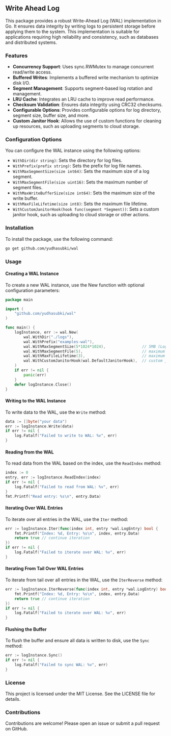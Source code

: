 ## Write Ahead Log

This package provides a robust Write-Ahead Log (WAL) implementation in Go. It ensures data integrity by writing logs to persistent storage before applying them to the system. This implementation is suitable for applications requiring high reliability and consistency, such as databases and distributed systems.

### Features
- **Concurrency Support**: Uses sync.RWMutex to manage concurrent read/write access.
- **Buffered Writes**: Implements a buffered write mechanism to optimize disk I/O.
- **Segment Management**: Supports segment-based log rotation and management.
- **LRU Cache**: Integrates an LRU cache to improve read performance.
- **Checksum Validation**: Ensures data integrity using CRC32 checksums.
- **Configurable Options**: Provides configurable options for log directory, segment size, buffer size, and more.
- **Custom Janitor Hook**: Allows the use of custom functions for cleaning up resources, such as uploading segments to cloud storage.

### Configuration Options
You can configure the WAL instance using the following options:

- ```WithDir(dir string)```: Sets the directory for log files.
- ```WithPrefix(prefix string)```: Sets the prefix for log file names.
- ```WithMaxSegmentSize(size int64)```: Sets the maximum size of a log segment.
- ```WithMaxSegmentFile(size uint16)```: Sets the maximum number of segment files.
- ```WithMaxWriteBufferSize(size int64)```: Sets the maximum size of the write buffer.
- ```WithMaxFileLifetime(size int8)```: Sets the maximum file lifetime.
- ```WithCustomJanitorHook(hook func(segment *Segment))```: Sets a custom janitor hook, such as uploading to cloud storage or other actions.

### Installation

To install the package, use the following command:

```bash
go get github.com/yudhasubki/wal
```

### Usage
#### Creating a WAL Instance
To create a new WAL instance, use the New function with optional configuration parameters:

```go
package main

import (
    "github.com/yudhasubki/wal"
)

func main() {
    logInstance, err := wal.New(
		wal.WithDir("./logs"),
		wal.WithPrefix("examples-wal"),
		wal.WithMaxSegmentSize(5*1024*1024), 				// 5MB (Log rotation size)
		wal.WithMaxSegmentFile(5),           				// maximum number of segment files
		wal.WithMaxFileLifetime(3), 						// maximum log file lifetime: 3 days
		wal.WithCustomJanitorHook(wal.DefaultJanitorHook),	// custom janitor hook
	)
	if err != nil {
		panic(err)
	}
	defer logInstance.Close()
}
```

#### Writing to the WAL Instance 
To write data to the WAL, use the ```Write``` method:

```go
data := []byte("your data")
err := logInstance.Write(data)
if err != nil {
    log.Fatalf("Failed to write to WAL: %v", err)
}
```

#### Reading from the WAL 

To read data from the WAL based on the index, use the ```ReadIndex``` method:

```go
index := 0
entry, err := logInstance.ReadIndex(index)
if err != nil {
    log.Fatalf("Failed to read from WAL: %v", err)
}
fmt.Printf("Read entry: %s\n", entry.Data)
```

#### Iterating Over WAL Entries
To iterate over all entries in the WAL, use the ```Iter``` method:

```go
err := logInstance.Iter(func(index int, entry *wal.LogEntry) bool {
    fmt.Printf("Index: %d, Entry: %s\n", index, entry.Data)
    return true // continue iteration
})
if err != nil {
    log.Fatalf("Failed to iterate over WAL: %v", err)
}
```

#### Iterating From Tail Over WAL Entries
To iterate from tail over all entries in the WAL, use the ```IterReverse``` method:

```go
err := logInstance.IterReverse(func(index int, entry *wal.LogEntry) bool {
    fmt.Printf("Index: %d, Entry: %s\n", index, entry.Data)
    return true // continue iteration
})
if err != nil {
    log.Fatalf("Failed to iterate over WAL: %v", err)
}
```

#### Flushing the Buffer 
To flush the buffer and ensure all data is written to disk, use the ```Sync``` method:

```go
err := logInstance.Sync()
if err != nil {
    log.Fatalf("Failed to sync WAL: %v", err)
}
```

### License
This project is licensed under the MIT License. See the LICENSE file for details.

### Contributions
Contributions are welcome! Please open an issue or submit a pull request on GitHub.

